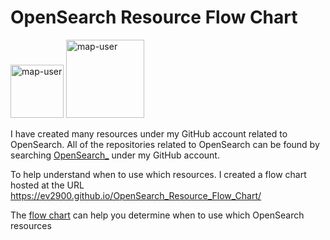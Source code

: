 # OpenSearch Resource Flow Chart

 <img width="85" alt="map-user" src="https://img.shields.io/badge/views-495-green"> <img width="125" alt="map-user" src="https://img.shields.io/badge/unique visits-173-green">

I have created many resources under my GitHub account related to OpenSearch. All of the repositories related to OpenSearch can be found by searching [OpenSearch_](https://github.com/ev2900?tab=repositories&q=OpenSearch_&type=&language=&sort=) under my GitHub account.

To help understand when to use which resources. I created a flow chart hosted at the URL https://ev2900.github.io/OpenSearch_Resource_Flow_Chart/

The [flow chart](https://ev2900.github.io/OpenSearch_Resource_Flow_Chart/) can help you determine when to use which OpenSearch resources
